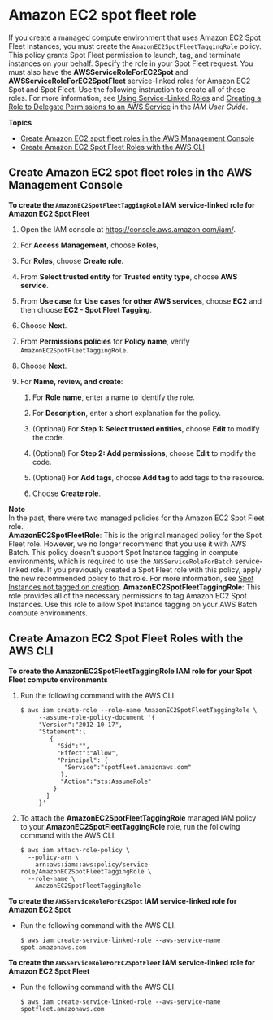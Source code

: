 # Amazon EC2 spot fleet role<a name="spot_fleet_IAM_role"></a>

If you create a managed compute environment that uses Amazon EC2 Spot Fleet Instances, you must create the `AmazonEC2SpotFleetTaggingRole` policy\. This policy grants Spot Fleet permission to launch, tag, and terminate instances on your behalf\. Specify the role in your Spot Fleet request\. You must also have the **AWSServiceRoleForEC2Spot** and **AWSServiceRoleForEC2SpotFleet** service\-linked roles for Amazon EC2 Spot and Spot Fleet\. Use the following instruction to create all of these roles\. For more information, see [Using Service\-Linked Roles](https://docs.aws.amazon.com/IAM/latest/UserGuide/using-service-linked-roles.html) and [Creating a Role to Delegate Permissions to an AWS Service](https://docs.aws.amazon.com/IAM/latest/UserGuide/id_roles_create_for-service.html) in the *IAM User Guide*\.

**Topics**
+ [Create Amazon EC2 spot fleet roles in the AWS Management Console](#spot-fleet-roles-console)
+ [Create Amazon EC2 Spot Fleet Roles with the AWS CLI](#spot-fleet-roles-cli)

## Create Amazon EC2 spot fleet roles in the AWS Management Console<a name="spot-fleet-roles-console"></a>

**To create the `AmazonEC2SpotFleetTaggingRole` IAM service\-linked role for Amazon EC2 Spot Fleet**

1. Open the IAM console at [https://console\.aws\.amazon\.com/iam/](https://console.aws.amazon.com/iam/)\.

1. For **Access Management**, choose **Roles**, 

1. For **Roles**, choose **Create role**\.

1. From **Select trusted entity** for **Trusted entity type**, choose **AWS service**\. 

1. From **Use case** for **Use cases for other AWS services**, choose **EC2** and then choose **EC2 \- Spot Fleet Tagging**\.

1. Choose **Next**\.

1. From **Permissions policies** for **Policy name**, verify `AmazonEC2SpotFleetTaggingRole`\. 

1. Choose **Next**\.

1. For **Name, review, and create**:

   1. For **Role name**, enter a name to identify the role\.

   1. For **Description**, enter a short explanation for the policy\.

   1. \(Optional\) For **Step 1: Select trusted entities**, choose **Edit** to modify the code\.

   1. \(Optional\) For **Step 2: Add permissions**, choose **Edit** to modify the code\.

   1. \(Optional\) For **Add tags**, choose **Add tag** to add tags to the resource\.

   1. Choose **Create role**\.

**Note**  
In the past, there were two managed policies for the Amazon EC2 Spot Fleet role\.  
**AmazonEC2SpotFleetRole**: This is the original managed policy for the Spot Fleet role\. However, we no longer recommend that you use it with AWS Batch\. This policy doesn't support Spot Instance tagging in compute environments, which is required to use the `AWSServiceRoleForBatch` service\-linked role\. If you previously created a Spot Fleet role with this policy, apply the new recommended policy to that role\. For more information, see [Spot Instances not tagged on creation](troubleshooting.md#spot-instance-no-tag)\.
**AmazonEC2SpotFleetTaggingRole**: This role provides all of the necessary permissions to tag Amazon EC2 Spot Instances\. Use this role to allow Spot Instance tagging on your AWS Batch compute environments\.

## Create Amazon EC2 Spot Fleet Roles with the AWS CLI<a name="spot-fleet-roles-cli"></a>

**To create the **AmazonEC2SpotFleetTaggingRole** IAM role for your Spot Fleet compute environments**

1. Run the following command with the AWS CLI\.

   ```
   $ aws iam create-role --role-name AmazonEC2SpotFleetTaggingRole \
        --assume-role-policy-document '{
        "Version":"2012-10-17",
        "Statement":[
           {
             "Sid":"",
             "Effect":"Allow",
             "Principal": {
               "Service":"spotfleet.amazonaws.com"
              },
              "Action":"sts:AssumeRole"
            }
          ]
        }'
   ```

1. To attach the **AmazonEC2SpotFleetTaggingRole** managed IAM policy to your **AmazonEC2SpotFleetTaggingRole** role, run the following command with the AWS CLI\.

   ```
   $ aws iam attach-role-policy \
     --policy-arn \
       arn:aws:iam::aws:policy/service-role/AmazonEC2SpotFleetTaggingRole \
     --role-name \
       AmazonEC2SpotFleetTaggingRole
   ```

**To create the `AWSServiceRoleForEC2Spot` IAM service\-linked role for Amazon EC2 Spot**
+ Run the following command with the AWS CLI\.

  ```
  $ aws iam create-service-linked-role --aws-service-name spot.amazonaws.com
  ```

**To create the `AWSServiceRoleForEC2SpotFleet` IAM service\-linked role for Amazon EC2 Spot Fleet**
+ Run the following command with the AWS CLI\.

  ```
  $ aws iam create-service-linked-role --aws-service-name spotfleet.amazonaws.com
  ```